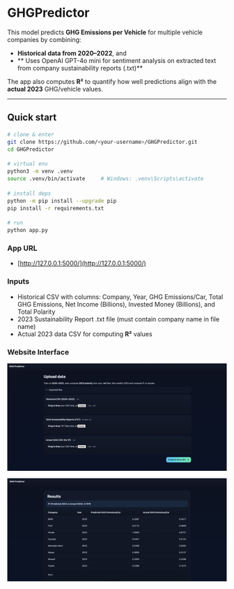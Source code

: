# GHGPredictor

This model predicts **GHG Emissions per Vehicle** for multiple vehicle companies by combining:
- **Historical data from 2020–2022**, and
- ** Uses OpenAI GPT-4o mini for sentiment analysis on extracted text from company sustainability reports (.txt)**

The app also computes **R²** to quantify how well predictions align with the **actual 2023** GHG/vehicle values.

---

## Quick start

```bash
# clone & enter
git clone https://github.com/<your-username>/GHGPredictor.git
cd GHGPredictor

# virtual env
python3 -m venv .venv
source .venv/bin/activate     # Windows: .venv\Scripts\activate

# install deps
python -m pip install --upgrade pip
pip install -r requirements.txt

# run
python app.py

```

### App URL

- [http://127.0.0.1:5000/](http://127.0.0.1:5000/) 

### Inputs

- Historical CSV with columns: Company, Year, GHG Emissions/Car, Total GHG Emissions, Net Income (Billions), Invested Money (Billions), and Total Polarity
- 2023 Sustainability Report .txt file (must contain company name in file name)
- Actual 2023 data CSV for computing **R²** values

### Website Interface

![alt text](Website.png)

![alt text](Results.png)
